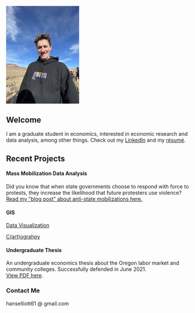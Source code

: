 <img src="me.jpg" alt="me" width="200"/>

## Welcome
I am a graduate student in economics, interested in economic research and data analysis, among other things.
Check out my [LinkedIn](https://www.linkedin.com/in/hans-elliott/) and my [résumé](https://hans-elliott99.github.io/Resume.html).

## Recent Projects
#### Mass Mobilization Data Analysis
Did you know that when state governments choose to respond with force to protests, they increase the likelihood that future protesters use violence?
[Read my "blog post" about anti-state mobilizations here.](https://hans-elliott99.github.io/AntistateProtests.html)

#### GIS
[Data Visualization](https://hans-elliott99.github.io/GIS_I_Project.html)  

[C(art)ograhpy](https://hans-elliott99.github.io/C-art-ography.html)  


#### Undergraduate Thesis
An undergraduate economics thesis about the Oregon labor market and community colleges. Successfully defended in June 2021.  
[View PDF here](https://hans-elliott99.github.io/HansElliott_Thesis.pdf).


### Contact Me
hanselliott61 @ gmail.com
